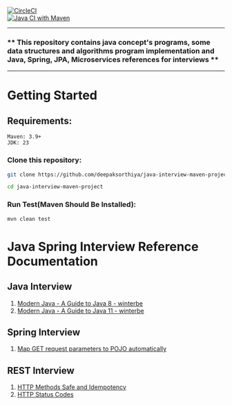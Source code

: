 [![CircleCI](https://dl.circleci.com/status-badge/img/gh/deepaksorthiya/java-interview-maven-project/tree/main.svg?style=svg)](https://dl.circleci.com/status-badge/redirect/gh/deepaksorthiya/java-interview-maven-project/tree/main)  
[![Java CI with Maven](https://github.com/deepaksorthiya/java-interview-maven-project/actions/workflows/maven-build.yml/badge.svg)](https://github.com/deepaksorthiya/java-interview-maven-project/actions/workflows/maven-build.yml)

---

### ** This repository contains java concept's programs, some data structures and algorithms program implementation and Java, Spring, JPA, Microservices references for interviews **

---

# Getting Started

## Requirements:

```
Maven: 3.9+
JDK: 23
```

### Clone this repository:

```bash
git clone https://github.com/deepaksorthiya/java-interview-maven-project.git
```

```bash
cd java-interview-maven-project
```

### Run Test(Maven Should Be Installed):

```bash
mvn clean test
```

# Java Spring Interview Reference Documentation

## Java Interview

1. [Modern Java - A Guide to Java 8 - winterbe](https://github.com/winterbe/java8-tutorial)
2. [Modern Java - A Guide to Java 11 - winterbe](https://winterbe.com/posts/2018/09/24/java-11-tutorial/)

## Spring Interview

1. [Map GET request parameters to POJO automatically](https://stackoverflow.com/questions/26612404/spring-map-get-request-parameters-to-pojo-automatically)

## REST Interview

1. [HTTP Methods Safe and Idempotency](https://developer.mozilla.org/en-US/docs/Web/HTTP/Reference/Methods)
2. [HTTP Status Codes](https://developer.mozilla.org/en-US/docs/Web/HTTP/Reference/Status)